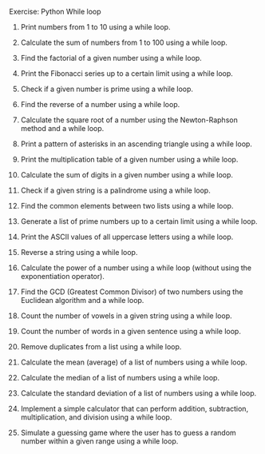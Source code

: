Exercise: Python While loop

1. Print numbers from 1 to 10 using a while loop.

2. Calculate the sum of numbers from 1 to 100 using a while loop.

3. Find the factorial of a given number using a while loop.

4. Print the Fibonacci series up to a certain limit using a while loop.

5. Check if a given number is prime using a while loop.

6. Find the reverse of a number using a while loop.

7. Calculate the square root of a number using the Newton-Raphson method and a while loop.

8. Print a pattern of asterisks in an ascending triangle using a while loop.

9. Print the multiplication table of a given number using a while loop.

10. Calculate the sum of digits in a given number using a while loop.

11. Check if a given string is a palindrome using a while loop.

12. Find the common elements between two lists using a while loop.

13. Generate a list of prime numbers up to a certain limit using a while loop.

14. Print the ASCII values of all uppercase letters using a while loop.

15. Reverse a string using a while loop.

16. Calculate the power of a number using a while loop (without using the exponentiation operator).

17. Find the GCD (Greatest Common Divisor) of two numbers using the Euclidean algorithm and a while loop.

18. Count the number of vowels in a given string using a while loop.

19. Count the number of words in a given sentence using a while loop.

20. Remove duplicates from a list using a while loop.

21. Calculate the mean (average) of a list of numbers using a while loop.

22. Calculate the median of a list of numbers using a while loop.

23. Calculate the standard deviation of a list of numbers using a while loop.

24. Implement a simple calculator that can perform addition, subtraction, multiplication, and division using a while loop.

25. Simulate a guessing game where the user has to guess a random number within a given range using a while loop.

